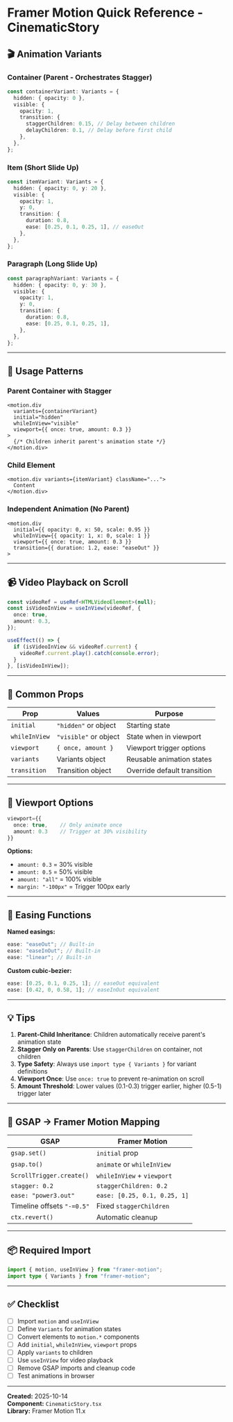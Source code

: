 # Framer Motion Quick Reference - CinematicStory

## 🎬 Animation Variants

### Container (Parent - Orchestrates Stagger)

```typescript
const containerVariant: Variants = {
  hidden: { opacity: 0 },
  visible: {
    opacity: 1,
    transition: {
      staggerChildren: 0.15, // Delay between children
      delayChildren: 0.1, // Delay before first child
    },
  },
};
```

### Item (Short Slide Up)

```typescript
const itemVariant: Variants = {
  hidden: { opacity: 0, y: 20 },
  visible: {
    opacity: 1,
    y: 0,
    transition: {
      duration: 0.8,
      ease: [0.25, 0.1, 0.25, 1], // easeOut
    },
  },
};
```

### Paragraph (Long Slide Up)

```typescript
const paragraphVariant: Variants = {
  hidden: { opacity: 0, y: 30 },
  visible: {
    opacity: 1,
    y: 0,
    transition: {
      duration: 0.8,
      ease: [0.25, 0.1, 0.25, 1],
    },
  },
};
```

---

## 🎯 Usage Patterns

### Parent Container with Stagger

```tsx
<motion.div
  variants={containerVariant}
  initial="hidden"
  whileInView="visible"
  viewport={{ once: true, amount: 0.3 }}
>
  {/* Children inherit parent's animation state */}
</motion.div>
```

### Child Element

```tsx
<motion.div variants={itemVariant} className="...">
  Content
</motion.div>
```

### Independent Animation (No Parent)

```tsx
<motion.div
  initial={{ opacity: 0, x: 50, scale: 0.95 }}
  whileInView={{ opacity: 1, x: 0, scale: 1 }}
  viewport={{ once: true, amount: 0.3 }}
  transition={{ duration: 1.2, ease: "easeOut" }}
>
```

---

## 📹 Video Playback on Scroll

```typescript
const videoRef = useRef<HTMLVideoElement>(null);
const isVideoInView = useInView(videoRef, {
  once: true,
  amount: 0.3,
});

useEffect(() => {
  if (isVideoInView && videoRef.current) {
    videoRef.current.play().catch(console.error);
  }
}, [isVideoInView]);
```

---

## 🔧 Common Props

| Prop          | Values                | Purpose                     |
| ------------- | --------------------- | --------------------------- |
| `initial`     | `"hidden"` or object  | Starting state              |
| `whileInView` | `"visible"` or object | State when in viewport      |
| `viewport`    | `{ once, amount }`    | Viewport trigger options    |
| `variants`    | Variants object       | Reusable animation states   |
| `transition`  | Transition object     | Override default transition |

---

## 🎨 Viewport Options

```typescript
viewport={{
  once: true,    // Only animate once
  amount: 0.3    // Trigger at 30% visibility
}}
```

**Options:**

- `amount: 0.3` = 30% visible
- `amount: 0.5` = 50% visible
- `amount: "all"` = 100% visible
- `margin: "-100px"` = Trigger 100px early

---

## 🚀 Easing Functions

**Named easings:**

```typescript
ease: "easeOut"; // Built-in
ease: "easeInOut"; // Built-in
ease: "linear"; // Built-in
```

**Custom cubic-bezier:**

```typescript
ease: [0.25, 0.1, 0.25, 1]; // easeOut equivalent
ease: [0.42, 0, 0.58, 1]; // easeInOut equivalent
```

---

## 💡 Tips

1. **Parent-Child Inheritance**: Children automatically receive parent's animation state
2. **Stagger Only on Parents**: Use `staggerChildren` on container, not children
3. **Type Safety**: Always use `import type { Variants }` for variant definitions
4. **Viewport Once**: Use `once: true` to prevent re-animation on scroll
5. **Amount Threshold**: Lower values (0.1-0.3) trigger earlier, higher (0.5-1) trigger later

---

## 🔄 GSAP → Framer Motion Mapping

| GSAP                       | Framer Motion                |
| -------------------------- | ---------------------------- |
| `gsap.set()`               | `initial` prop               |
| `gsap.to()`                | `animate` or `whileInView`   |
| `ScrollTrigger.create()`   | `whileInView` + `viewport`   |
| `stagger: 0.2`             | `staggerChildren: 0.2`       |
| `ease: "power3.out"`       | `ease: [0.25, 0.1, 0.25, 1]` |
| Timeline offsets `"-=0.5"` | Fixed `staggerChildren`      |
| `ctx.revert()`             | Automatic cleanup            |

---

## 📦 Required Import

```typescript
import { motion, useInView } from "framer-motion";
import type { Variants } from "framer-motion";
```

---

## ✅ Checklist

- [ ] Import `motion` and `useInView`
- [ ] Define `Variants` for animation states
- [ ] Convert elements to `motion.*` components
- [ ] Add `initial`, `whileInView`, `viewport` props
- [ ] Apply `variants` to children
- [ ] Use `useInView` for video playback
- [ ] Remove GSAP imports and cleanup code
- [ ] Test animations in browser

---

**Created:** 2025-10-14  
**Component:** `CinematicStory.tsx`  
**Library:** Framer Motion 11.x

